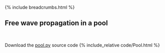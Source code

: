 {% include breadcrumbs.html %}

## Free wave propagation in a pool
<div class="header_line"><br/></div>

Download the [pool.py](code/pool.py) source code
{% include_relative code/Pool.html %}

